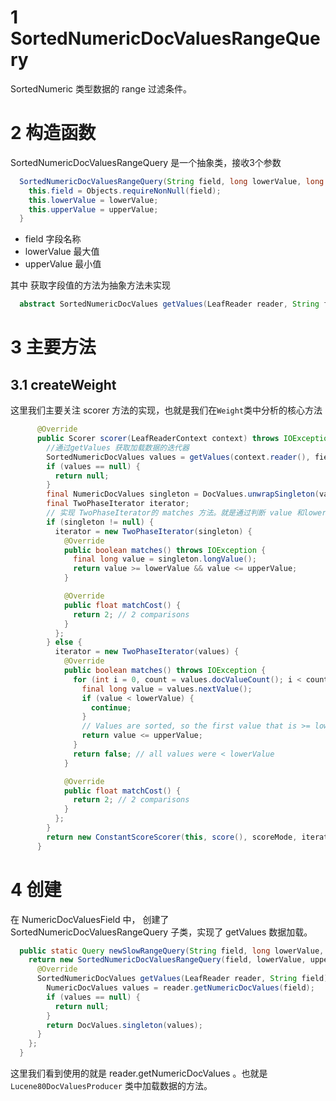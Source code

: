 # 1 SortedNumericDocValuesRangeQuery

 SortedNumeric 类型数据的 range 过滤条件。



# 2 构造函数

SortedNumericDocValuesRangeQuery 是一个抽象类，接收3个参数

```java
  SortedNumericDocValuesRangeQuery(String field, long lowerValue, long upperValue) {
    this.field = Objects.requireNonNull(field);
    this.lowerValue = lowerValue;
    this.upperValue = upperValue;
  }
```

- field 字段名称
- lowerValue 最大值
- upperValue 最小值

其中 获取字段值的方法为抽象方法未实现

```java
  abstract SortedNumericDocValues getValues(LeafReader reader, String field) throws IOException;
```



# 3 主要方法

## 3.1 createWeight

这里我们主要关注 scorer 方法的实现，也就是我们在`Weight`类中分析的核心方法

```java
      @Override
      public Scorer scorer(LeafReaderContext context) throws IOException {
        //通过getValues 获取加载数据的迭代器
        SortedNumericDocValues values = getValues(context.reader(), field);
        if (values == null) {
          return null;
        }
        final NumericDocValues singleton = DocValues.unwrapSingleton(values);
        final TwoPhaseIterator iterator;
        // 实现 TwoPhaseIterator的 matches 方法。就是通过判断 value 和lowerValue，upperValue 的大小
        if (singleton != null) {
          iterator = new TwoPhaseIterator(singleton) {
            @Override
            public boolean matches() throws IOException {
              final long value = singleton.longValue();
              return value >= lowerValue && value <= upperValue;
            }

            @Override
            public float matchCost() {
              return 2; // 2 comparisons
            }
          };
        } else {
          iterator = new TwoPhaseIterator(values) {
            @Override
            public boolean matches() throws IOException {
              for (int i = 0, count = values.docValueCount(); i < count; ++i) {
                final long value = values.nextValue();
                if (value < lowerValue) {
                  continue;
                }
                // Values are sorted, so the first value that is >= lowerValue is our best candidate
                return value <= upperValue;
              }
              return false; // all values were < lowerValue
            }

            @Override
            public float matchCost() {
              return 2; // 2 comparisons
            }
          };
        }
        return new ConstantScoreScorer(this, score(), scoreMode, iterator);
      }
```





# 4 创建

在 NumericDocValuesField 中， 创建了SortedNumericDocValuesRangeQuery 子类，实现了 getValues 数据加载。

```java
  public static Query newSlowRangeQuery(String field, long lowerValue, long upperValue) {
    return new SortedNumericDocValuesRangeQuery(field, lowerValue, upperValue) {
      @Override
      SortedNumericDocValues getValues(LeafReader reader, String field) throws IOException {
        NumericDocValues values = reader.getNumericDocValues(field);
        if (values == null) {
          return null;
        }
        return DocValues.singleton(values);
      }
    };
  }
```

这里我们看到使用的就是 reader.getNumericDocValues 。也就是 `Lucene80DocValuesProducer` 类中加载数据的方法。
